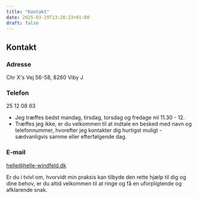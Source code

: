 ```yaml
---
title: "Kontakt"
date: 2025-03-29T13:28:23+01:00
draft: false
---
```


## Kontakt

### Adresse
Chr X's Vej 56-58, 8260 Viby J

### Telefon
25 12 08 63

- Jeg træffes bedst mandag, tirsdag, torsdag og fredage ml 11.30 - 12.
- Træffes jeg ikke, er du velkommen til at indtale en besked med navn og telefonnummer, hvorefter jeg kontakter dig hurtigst muligt - sædvanligvis samme eller efterfølgende dag.

### E-mail
helle@helle-windfeld.dk

Er du i tvivl om, hvorvidt min praksis kan tilbyde den rette hjælp til dig og dine behov, er du altid velkommen til at ringe og få en uforpligtende og afklarende snak.

